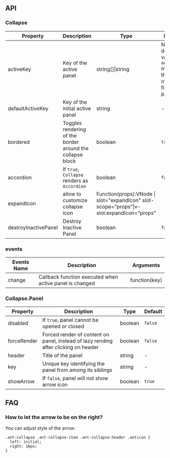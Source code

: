 ## API

### Collapse

| Property | Description | Type | Default |
| -------- | ----------- | ---- | ------- |
| activeKey | Key of the active panel | string\[]\|string | No default value. In `accordion` mode, it's the key of the first panel. |
| defaultActiveKey | Key of the initial active panel | string | - |
| bordered | Toggles rendering of the border around the collapse block | boolean | `true` |
| accordion | If `true`, `Collapse` renders as `Accordion` | boolean | `false` |
| expandIcon | allow to customize collapse icon | Function(props):VNode \| slot="expandIcon" slot-scope="props"\|v-slot:expandIcon="props" |
| destroyInactivePanel | Destroy Inactive Panel | boolean | `false` |


### events
| Events Name | Description | Arguments |
| --- | --- | --- |
| change | Callback function executed when active panel is changed  | function(key) |

### Collapse.Panel

| Property | Description | Type | Default |
| -------- | ----------- | ---- | ------- |
| disabled | If `true`, panel cannot be opened or closed | boolean | `false` |
| forceRender | Forced render of content on panel, instead of lazy rending after clicking on header | boolean | `false` |
| header | Title of the panel | string | - |
| key | Unique key identifying the panel from among its siblings | string | - |
| showArrow | If `false`, panel will not show arrow icon | boolean | `true` |

## FAQ

### How to let the arrow to be on the right?

You can adjust style of the arrow:

```
.ant-collapse .ant-collapse-item .ant-collapse-header .anticon {
  left: initial;
  right: 16px;
}
```
